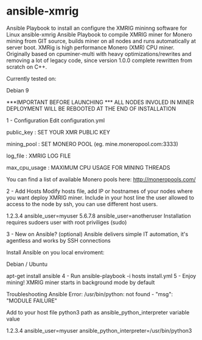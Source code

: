 # ansible-xmrig
Ansible Playbook to install an configure the XMRIG mininng software for Linux
ansible-xmrig
Ansible Playbook to compile XMRIG miner for Monero mining from GIT source, builds miner on all nodes and runs automatically at server boot. XMRig is high performance Monero (XMR) CPU miner. Originally based on cpuminer-multi with heavy optimizations/rewrites and removing a lot of legacy code, since version 1.0.0 complete rewritten from scratch on C++.

Currently tested on:

Debian 9

***IMPORTANT BEFORE LAUNCHING ***
ALL NODES INVOLED IN MINER DEPLOYMENT WILL BE REBOOTED AT THE END OF INSTALLATION

1 - Configuration
Edit configuration.yml

public_key : SET YOUR XMR PUBLIC KEY

mining_pool : SET MONERO POOL (eg. mine.moneropool.com:3333)

log_file : XMRIG LOG FILE

max_cpu_usage : MAXIMUM CPU USAGE FOR MINING THREADS

You can find a list of available Monero pools here: http://moneropools.com/

2 - Add Hosts
Modify hosts file, add IP or hostnames of your nodes where you want deploy XMRIG miner. Include in your host line the user allowed to access to the node by ssh, you can use different host users.

1.2.3.4  ansible_user=myuser
5.6.7.8  ansible_user=anotheruser
Installation requires sudoers user with root priviliges (sudo)

3 - New on Ansible? (optional)
Ansible delivers simple IT automation, it's agentless and works by SSH connections

Install Ansible on you local enviroment:

Debian / Ubuntu

apt-get install ansible
4 - Run
ansible-playbook -i hosts install.yml
5 - Enjoy mining!
XMRIG miner starts in background mode by default

Troubleshooting
Ansible Error: /usr/bin/python: not found - "msg": "MODULE FAILURE"

Add to your host file python3 path as ansible_python_interpreter variable value

1.2.3.4   ansible_user=myuser     ansible_python_interpreter=/usr/bin/python3
